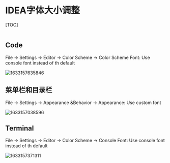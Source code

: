 # IDEA字体大小调整

[TOC]

![]()

## Code

File → Settings → Editor → Color Scheme → Color Scheme Font: Use console font instead of th default

![1633157635846](C:\Users\xlp\AppData\Roaming\Typora\typora-user-images\1633157635846.png)

## 菜单栏和目录栏

File → Settings → Appearance &Behavior → Appearance: Use custom font

![1633157038596](C:\Users\xlp\AppData\Roaming\Typora\typora-user-images\1633157038596.png)

## Terminal

File → Settings → Editor → Color Scheme → Console Font: Use console font instead of th default

![1633157371311](C:\Users\xlp\AppData\Roaming\Typora\typora-user-images\1633157371311.png)

